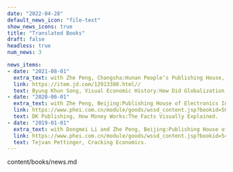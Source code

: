 ```yaml
---
date: "2022-04-28"
default_news_icon: "file-text"
show_news_icons: true
title: "Translated Books"
draft: false
headless: true
num_news: 3

news_items:
- date: "2021-08-01"
  extra_text: with Zhe Peng, Changsha:Hunan People’s Publishing House, 2020.
  link: https://item.jd.com/12913380.html//
  text: Byung Khun Song, Visual Economic History:How Did Globalization Evolve?  
- date: "2020-06-01"
  extra_text: with Zhe Peng, Beijing:Publishing House of Electronics Industry, 2020.
  link: https://www.phei.com.cn/module/goods/wssd_content.jsp?bookid=56921
  text: DK Publishing, How Money Works:The Facts Visually Explained.
- date: "2019-01-01"
  extra_text: with Dongmei Li and Zhe Peng, Beijing:Publishing House of Electronics Industry, 2019.
  link: https://www.phei.com.cn/module/goods/wssd_content.jsp?bookid=54193
  text: Tejvan Pettinger, Cracking Economics.
---
```

content/books/news.md
